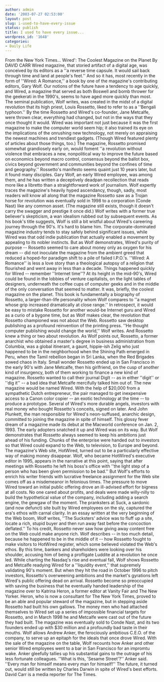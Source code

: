 ```yaml
---
author: admin
date: '2003-07-27 02:53:00'
layout: post
slug: i-used-to-have-every-issue
status: publish
title: I used to have every issue...
wordpress_id: '1648'
categories:
- Daily Life
---
```


From the New York Times... Wired': The Coolest Magazine on the Planet By
DAVID CARR Wired magazine, that storied artifact of a digital age, was
conceived by its editors as a ''a reverse time capsule. It would sail
back through time and land at people's feet.'' And so it has, most
recently in the form of ''Wired: A Romance,'' a book by one of the
magazine's contributing editors, Gary Wolf. Our notions of the future
have a tendency to age quickly, and Wired, a magazine that served as
both Boswell and bomb thrower for the geekerati in the 1990's, seems to
have aged more quickly than most. The seminal publication, Wolf writes,
was created in the midst of a digital revolution that its high priest,
Louis Rossetto, liked to refer to as a ''Bengali typhoon.'' By the time
Rossetto and Wired's co-founder, Jane Metcalfe, were thrown clear,
everything had changed, but not in the ways that they once thought it
would. Wired was important not just because it was the first magazine to
make the computer world seem hip; it also trained its eye on the
implications of the onrushing new technology, not merely on appraising
the newest machines and trendiest gadgets. (Though Wired featured plenty
of articles about those things, too.) The magazine, Rossetto promised
somewhat grandiosely early on, would foment ''a revolution without
violence that embraces a new, nonpolitical way to improve the future
based on economics beyond macro control, consensus beyond the ballot
box, civics beyond government and communities beyond the confines of
time and geography.'' Rossetto's manifesto seems quaint just 10 years
later, but it found many disciples. Gary Wolf, an early Wired employee,
was among them, and he has written a deceptively deadpan recollection
that reads more like a libretto than a straightforward work of
journalism. Wolf expertly traces the magazine's heavily hyped
ascendancy, though, sadly, most readers will know all along that the
magazine Rossetto saw as a Trojan horse for revolution was eventually
sold in 1998 to a corporation (Conde Nast) like any common asset. (The
magazine still exists, though it doesn't carry the swagger and prestige
it once did.) Wolf writes with a former true believer's skepticism, a
wan idealism rubbed out by subsequent events. As his book's title
suggests, Wolf is still a bit wistful about Wired's careering journey
through the 90's. It's hard to blame him. The corporate-dominated
magazine industry tends to stay safely behind significant issues, while
Wired was that odd indie publication that actually enabled a movement by
appealing to its nobler instincts. But as Wolf demonstrates, Wired's
purity of purpose -- Rossetto seemed to care about money only as oxygen
for his dream -- did not inoculate the magazine from the ambient greed
that reduced a hoped-for paradigm shift to a pile of failed I.P.O.'s.
''Wired: A Romance'' is less a love story than a theological autopsy of
a religion that flourished and went away in less than a decade. Things
happened quickly for Wired -- remember ''Internet time''? At its height
in the mid-90's, Wired could be found in the lobbies of venture
capitalists, on the light tables of designers, underneath the coffee
cups of computer geeks and in the middle of the only conversation that
seemed to matter. It was, briefly, the coolest magazine on the planet.
This book is fundamentally a biography of Rossetto, a larger-than-life
personality whom Wolf compares to ''a magnet whose grip increased
dramatically at close range.'' In retrospect, it would be easy to
mistake Rossetto for another would-be Internet guru and Wired as a curio
of a bygone time, but as Wolf makes clear, the revolution that Rossetto
championed was not about the Web. Rossetto saw desktop publishing as a
profound reinvention of the printing press. ''He thought computer
publishing would change the world,'' Wolf writes. And Rossetto knew a
thing or two about revolution. As Wolf points out, Rossetto, a former
anarchist who obtained a master's degree in business administration from
Columbia, was a global itinerant, a gaunt, hippie-ish Zelig who just
happened to be in the neighborhood when the Shining Path emerged in
Peru, when the Tamil rebellion began in Sri Lanka, when the Red Brigades
sowed chaos in Italy. Small wonder Rossetto ended up in San Francisco in
the early 90's with Jane Metcalfe, then his girlfriend, on the cusp of
another kind of insurgency, both of them working to finance a new kind
of magazine. Rossetto wanted to call their journal DigIt -- as in either
''digit'' or ''dig it'' -- a bad idea that Metcalfe mercifully talked
him out of. The new magazine would be named Wired. With the help of
$20,000 from a sympathetic Dutch entrepreneur, the pair managed to get
inexpensive access to a Canon color copier -- an exotic technology at
the time -- to produce a prototype. Several of Wired's more durable
angels, investors with real money who bought Rossetto's conceits, signed
on later. And John Plunkett, the man responsible for Wired's
neon-suffused, anarchic design, committed to joining the magazine in
spite of himself. This glossy fever dream of a magazine made its debut
at the Macworld conference on Jan. 2, 1993. The early adopters snatched
it up and Wired was on its way. But Wolf demonstrates that Rossetto
always seemed to keep his ambitions just ahead of his funding. Chunks of
the enterprise were handed out to investors so that Wired could expand
to the Web, to television, to Europe and beyond. The magazine's Web
site, HotWired, turned out to be a particularly effective way of making
money disappear. Wolf, who became HotWired's executive editor in 1995,
appears in the narrative at this point, saying that after meetings with
Rossetto he left his boss's office with ''the light step of a person who
has been given permission to be bad.'' But Wolf's efforts to enrich his
writer friends with lucrative freelance assignment for the Web site
comes off as a misdemeanor in felonious times. The pressure to move
Wired toward an initial public offering drove an ill-advised effort for
bigness at all costs. No one cared about profits, and deals were made
willy-nilly to build the hypothetical value of the company, including
adding a search engine, the gewgaw of the moment. The pranksters at
Suck, a sardonic (and now defunct) site built by Wired employees on the
sly, captured the era's ethos with carnal clarity. In an essay written
at the very beginning of the Web boom, Wolf writes, ''The Sucksters'
advice was to fluff up a site, locate a rich, stupid buyer and then run
away fast before the concoction deflated.'' To his credit, Rossetto
never saw how giving away content free on the Web could make anyone
rich. Wolf describes -- in too much detail, because he happened to be in
the middle of it -- how Rossetto fought to make visitors to HotWired
register, which some believed violated the Web's ethos. By this time,
bankers and shareholders were looking over his shoulder, accusing him of
being a profligate Luddite at a revolution he once led. While charting
the Nasdaq's rise and eventual fall, Wolf shows Rossetto and Metcalfe
readying Wired for a ''liquidity event,'' that supremely validating 90's
moment. But when they hit the road in October 1996 to pitch investors,
Rossetto's overweening ambitions and the market's gyrations left Wired's
public offering dead on arrival. Rossetto become so preoccupied with
saving the business that he eventually handed leadership of the magazine
over to Katrina Heron, a former editor at Vanity Fair and The New
Yorker. Heron, who is now a consultant for The New York Times, proved to
be an able and popular steward of the magazine, but in stepping aside
Rossetto had built his own gallows. The money men who had attached
themselves to Wired set up a series of impossible financial targets for
Rossetto, and in March 1998 he and Metcalfe were cast out of the future
they had built. The magazine was eventually sold to Conde Nast, and its
two founders ended up with $30 million and a profoundly bad taste in
their mouths. Wolf allows Andrew Anker, the ferociously ambitious C.E.O.
of the company, to serve up an epitaph for the ideals that once drove
Wired. With the sale of the magazine on the table, Wolf recounts how
Anker and other senior Wired employees went to a bar in San Francisco
for an impromtu wake. Anker gleefully tallies up his substantial gains
to the outrage of his less fortunate colleagues. ''What is this, 'Sesame
Street'?'' Anker said. ''Every man for himself means every man for
himself!'' The future, it turned out, would still be written by Charles
Darwin in spite of Wired's best efforts. David Carr is a media reporter
for The Times.
